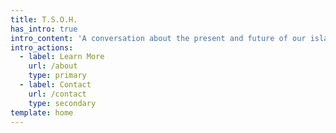 ```yaml
---
title: T.S.O.H.
has_intro: true
intro_content: 'A conversation about the present and future of our island home. '
intro_actions:
  - label: Learn More
    url: /about
    type: primary
  - label: Contact
    url: /contact
    type: secondary
template: home
---
```

